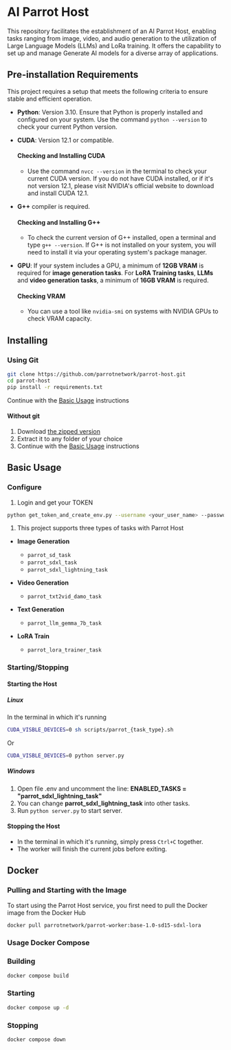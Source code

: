 
# AI Parrot Host
This repository facilitates the establishment of an AI Parrot Host, enabling tasks ranging from image, video, and audio generation to the utilization of Large Language Models (LLMs) and LoRa training. It offers the capability to set up and manage Generate AI models for a diverse array of applications.

## Pre-installation Requirements
This project requires a setup that meets the following criteria to ensure stable and efficient operation.


- **Python**: Version 3.10. Ensure that Python is properly installed and configured on your system. Use the command `python --version` to check your current Python version.

- **CUDA**: Version 12.1 or compatible. 

  #### Checking and Installing CUDA
  - Use the command `nvcc --version` in the terminal to check your current CUDA version. If you do not have CUDA installed, or if it's not version 12.1, please visit NVIDIA's official website to download and install CUDA 12.1.

- **G++** compiler is required. 
  
  #### Checking and Installing G++
  - To check the current version of G++ installed, open a terminal and type `g++ --version`. If G++ is not installed on your system, you will need to install it via your operating system's package manager.

- **GPU**: If your system includes a GPU, a minimum of **12GB VRAM** is required for **image generation tasks**. For **LoRA Training tasks**, **LLMs** and **video generation tasks**, a minimum of **16GB VRAM** is required.

  #### Checking VRAM
  - You can use a tool like `nvidia-smi` on systems with NVIDIA GPUs to check VRAM capacity.


## Installing

### Using Git

```bash
git clone https://github.com/parrotnetwork/parrot-host.git
cd parrot-host
pip install -r requirements.txt
```
Continue with the [Basic Usage](#Basic-Usage) instructions

#### Without git

1. Download [the zipped version](https://github.com/parrotnetwork/parrot-host/archive/refs/heads/main.zip)
2. Extract it to any folder of your choice
3. Continue with the [Basic Usage](#Basic-Usage) instructions

## Basic Usage

### Configure 

1. Login and get your TOKEN 
```bash
python get_token_and_create_env.py --username <your_user_name> --password <your_password>  
```

1. This project supports three types of tasks with Parrot Host

- **Image Generation**
   - `parrot_sd_task`
   - `parrot_sdxl_task`
   - `parrot_sdxl_lightning_task`

- **Video Generation**
   - `parrot_txt2vid_damo_task`

- **Text Generation**
   - `parrot_llm_gemma_7b_task`

- **LoRA Train**
   - `parrot_lora_trainer_task`

### Starting/Stopping

#### Starting the Host
#####  Linux

In the terminal in which it's running

```bash
CUDA_VISBLE_DEVICES=0 sh scripts/parrot_{task_type}.sh
```
Or
```bash
CUDA_VISBLE_DEVICES=0 python server.py
```
#####  Windows
1. Open file .env and uncomment the line: **ENABLED_TASKS = "parrot_sdxl_lightning_task"**
2. You can change **parrot_sdxl_lightning_task** into other tasks.
3. Run `python server.py` to start server.
#### Stopping the Host

* In the terminal in which it's running, simply press `Ctrl+C` together.
* The worker will finish the current jobs before exiting.


## Docker

### Pulling and Starting with the Image

To start using the Parrot Host service, you first need to pull the Docker image from the Docker Hub

```bash
docker pull parrotnetwork/parrot-worker:base-1.0-sd15-sdxl-lora
```

### Usage Docker Compose

### Building
```bash
docker compose build
```

### Starting
```bash
docker compose up -d
```

### Stopping
```bash
docker compose down
```
